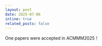 ```yaml
---
layout: post
date: 2025-07-06
inline: true
related_posts: false
---
```


One papers were accepted in ACMMM2025！
